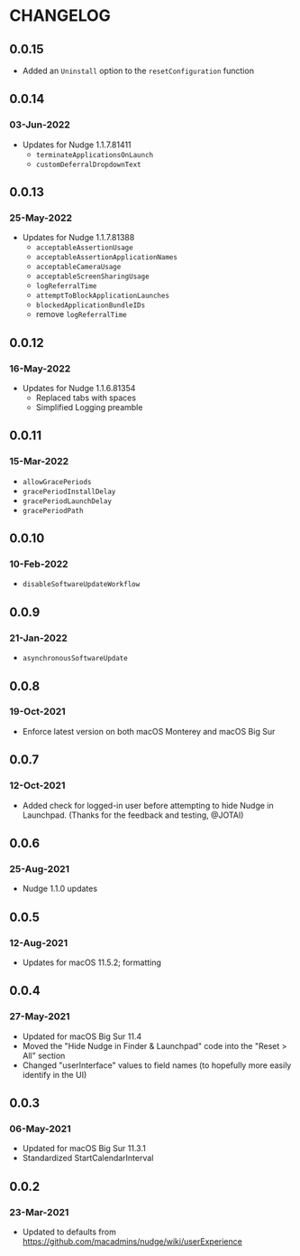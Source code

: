# CHANGELOG

## 0.0.15
- Added an `Uninstall` option to the `resetConfiguration` function
## 0.0.14

### 03-Jun-2022
- Updates for Nudge 1.1.7.81411
    - `terminateApplicationsOnLaunch`
    - `customDeferralDropdownText`
## 0.0.13
### 25-May-2022
- Updates for Nudge 1.1.7.81388
    - `acceptableAssertionUsage`
    - `acceptableAssertionApplicationNames`
    - `acceptableCameraUsage`
    - `acceptableScreenSharingUsage`
    - `logReferralTime`
    - `attemptToBlockApplicationLaunches`
    - `blockedApplicationBundleIDs`
    - remove `logReferralTime`

## 0.0.12
### 16-May-2022
- Updates for Nudge 1.1.6.81354
    - Replaced tabs with spaces
    - Simplified Logging preamble

## 0.0.11
### 15-Mar-2022
- `allowGracePeriods`
- `gracePeriodInstallDelay`
- `gracePeriodLaunchDelay`
- `gracePeriodPath`

## 0.0.10
### 10-Feb-2022
- `disableSoftwareUpdateWorkflow`

## 0.0.9
### 21-Jan-2022
- `asynchronousSoftwareUpdate`

## 0.0.8
### 19-Oct-2021
- Enforce latest version on both macOS Monterey and macOS Big Sur

## 0.0.7
### 12-Oct-2021
- Added check for logged-in user before attempting to hide Nudge in Launchpad. (Thanks for the feedback and testing, @JOTAI)

## 0.0.6
### 25-Aug-2021
- Nudge 1.1.0 updates

## 0.0.5
### 12-Aug-2021
- Updates for macOS 11.5.2; formatting

## 0.0.4
### 27-May-2021
- Updated for macOS Big Sur 11.4
- Moved the "Hide Nudge in Finder & Launchpad" code into the "Reset > All" section
- Changed "userInterface" values to field names (to hopefully more easily identify in the UI)

## 0.0.3
### 06-May-2021
- Updated for macOS Big Sur 11.3.1
- Standardized StartCalendarInterval

## 0.0.2
### 23-Mar-2021
- Updated to defaults from https://github.com/macadmins/nudge/wiki/userExperience